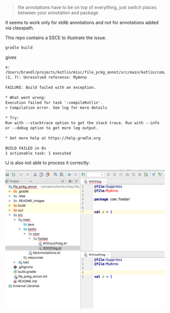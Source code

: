 
> file annotations have to be on top of everything, just switch places between your annotation and package


It seems to work only for stdlb annotations and not for annotations added via classpath.

This repo contains a SSCE to illustrate the issue.

```bash
gradle build
```

gives
```
e: /Users/brandl/projects/kotlin/misc/file_pckg_annot/src/main/kotlin/com/foobar/WithPckg.kt: (2, 7): Unresolved reference: MyAnno

FAILURE: Build failed with an exception.

* What went wrong:
Execution failed for task ':compileKotlin'.
> Compilation error. See log for more details

* Try:
Run with --stacktrace option to get the stack trace. Run with --info or --debug option to get more log output.

* Get more help at https://help.gradle.org

BUILD FAILED in 0s
1 actionable task: 1 executed

```

IJ is also not able to process it correctly:

![](.README_images/9c980a0f.png)

